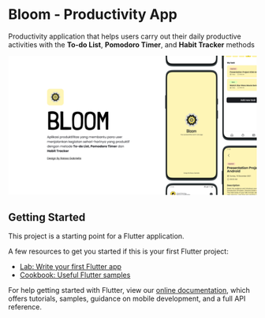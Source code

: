 # Bloom - Productivity App

Productivity application that helps users carry out their daily productive activities with the **To-do List**, **Pomodoro Timer**, and **Habit Tracker** methods

<img src="https://github.com/maulana2468/bloom/blob/main/assets/images/cover.png" alt="Cover" width="1000">

## Getting Started

This project is a starting point for a Flutter application.

A few resources to get you started if this is your first Flutter project:

- [Lab: Write your first Flutter app](https://flutter.dev/docs/get-started/codelab)
- [Cookbook: Useful Flutter samples](https://flutter.dev/docs/cookbook)

For help getting started with Flutter, view our
[online documentation](https://flutter.dev/docs), which offers tutorials,
samples, guidance on mobile development, and a full API reference.
